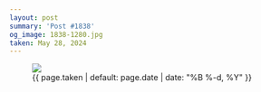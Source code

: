 ```yaml
---
layout: post
summary: 'Post #1838'
og_image: 1838-1280.jpg
taken: May 28, 2024
---
```


<figure class="post">
<img sizes="(min-width: 700px) 50vw, calc(100vw - 2rem)" src="{{ site.assets_url }}/1838-640.jpg" srcset="{{ site.assets_url }}/1838-320.jpg 320w, {{ site.assets_url }}/1838-640.jpg 640w, {{ site.assets_url }}/1838-960.jpg 960w, {{ site.assets_url }}/1838-1280.jpg 1280w"/>
<figcaption>
<time>{{ page.taken | default: page.date | date: "%B %-d, %Y" }}</time>
</figcaption>
</figure>
